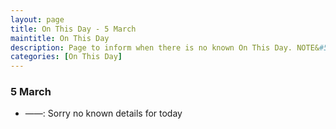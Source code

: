 ```yaml
---
layout: page
title: On This Day - 5 March
maintitle: On This Day
description: Page to inform when there is no known On This Day. NOTE&#58; There may still be comments.
categories: [On This Day]
---
```


### 5 March
* ——: Sorry no known details for today

